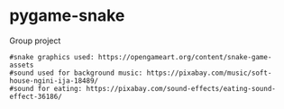 # pygame-snake
Group project	




	#snake graphics used: https://opengameart.org/content/snake-game-assets
	#sound used for background music: https://pixabay.com/music/soft-house-ngini-ija-18489/
	#sound for eating: https://pixabay.com/sound-effects/eating-sound-effect-36186/
